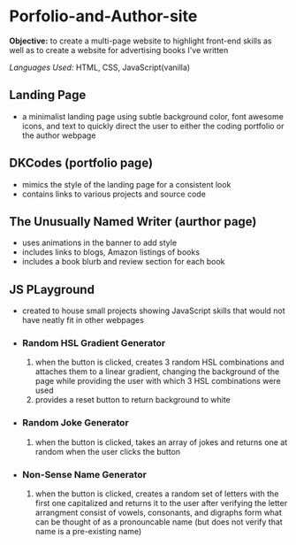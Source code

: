 # Porfolio-and-Author-site
 **Objective:** to create a multi-page website to highlight front-end skills as well as to create a website for advertising books I've written
 
 *Languages Used:* HTML, CSS, JavaScript(vanilla)

## Landing Page
- a minimalist landing page using subtle background color, font awesome icons, and text to quickly direct the user to either the coding portfolio or the author webpage

## DKCodes (portfolio page)
- mimics the style of the landing page for a consistent look 
- contains links to various projects and source code

## The Unusually Named Writer (aurthor page)
- uses animations in the banner to add style
- includes links to blogs, Amazon listings of books
- includes a book blurb and review section for each book

## JS PLayground
- created to house small projects showing JavaScript skills that would not have neatly fit in other webpages
- ### Random HSL Gradient Generator
  1. when the button is clicked, creates 3 random HSL combinations and attaches them to a linear gradient, changing the background of the page while providing the user with which 3 HSL combinations were used
  2. provides a reset button to return background to white
- ### Random Joke Generator
  1. when the button is clicked, takes an array of jokes and returns one at random when the user clicks the button
- ### Non-Sense Name Generator
  1. when the button is clicked, creates a random set of letters with the first one capitalized and returns it to the user after verifying the letter arrangment consist of vowels, consonants, and digraphs form what can be thought of as a pronouncable name (but does not verify that name is a pre-existing name)